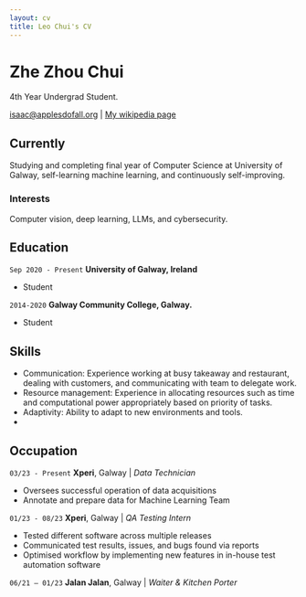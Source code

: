```yaml
---
layout: cv
title: Leo Chui's CV
---
```

# Zhe Zhou Chui
4th Year Undergrad Student.

<div id="webaddress">
<a href="isaac@applesdofall.org">isaac@applesdofall.org</a>
| <a href="http://en.wikipedia.org/wiki/Isaac_Newton">My wikipedia page</a>
</div>


## Currently

Studying and completing final year of Computer Science at University of Galway, self-learning machine learning, and continuously self-improving.


### Interests

Computer vision, deep learning, LLMs, and cybersecurity. 


## Education

`Sep 2020 - Present`
__University of Galway, Ireland__

- Student

`2014-2020`
__Galway Community College, Galway.__

- Student


## Skills

- Communication: Experience working at busy takeaway and restaurant, dealing with customers, and communicating with team to delegate work.
- Resource management: Experience in allocating resources such as time and computational power appropriately based on priority of tasks.
- Adaptivity: Ability to adapt to new environments and tools.
- 


## Occupation

`03/23 - Present`
__Xperi__, Galway | *Data Technician*

- Oversees successful operation of data acquisitions
- Annotate and prepare data for Machine Learning Team

`01/23 - 08/23`
__Xperi__, Galway | *QA Testing Intern*

- Tested different software across multiple releases
- Communicated test results, issues, and bugs found via reports
- Optimised workflow by implementing new features in in-house test automation software

`06/21 – 01/23`
__Jalan Jalan__, Galway | *Waiter & Kitchen Porter*


<!-- ### Footer

Last updated: September, 2023 -->
